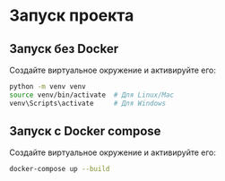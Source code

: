 # Запуск проекта

## Запуск без Docker

Создайте виртуальное окружение и активируйте его:

```bash
python -m venv venv
source venv/bin/activate  # Для Linux/Mac
venv\Scripts\activate     # Для Windows
```

## Запуск с Docker compose

Создайте виртуальное окружение и активируйте его:

```bash
docker-compose up --build
```
